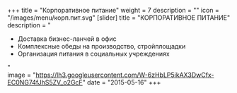 +++
title = "Корпоративное питание"
weight = 7
description = ""
icon = "/images/menu/корп.пит.svg" 
[slider]
  title = "КОРПОРАТИВНОЕ ПИТАНИЕ" 
  description = "<ul>  <li>Доставка бизнес-ланчей в офис <li>Комплексные обеды на производство, стройплощадки <li>Организация питания в социальных учреждениях </ul>"  
  image = "https://lh3.googleusercontent.com/W-6zHbLP5ikAX3DwCfx-EC0NG74fJhS5ZV_o2GcF"
date = "2015-05-16"
+++
